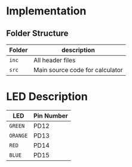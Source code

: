 # Implementation

## Folder Structure
Folder        | description
--------------| ----------------------------------------------
`inc`         | All header files
`src`         | Main source code for calculator

# LED Description
LED        | Pin Number
--------------| ----------------------------------------------
`GREEN`         | PD12
`ORANGE`         | PD13
`RED`         | PD14
`BLUE`         | PD15

